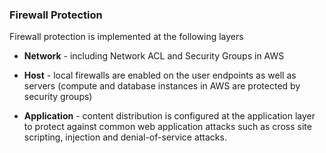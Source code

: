 ### Firewall Protection

Firewall protection is implemented at the following layers

* **Network** - including Network ACL and Security Groups in AWS 

* **Host** - local firewalls are enabled on the user endpoints as well as
  servers (compute and database instances in AWS are protected by security
  groups)

* **Application** - content distribution is
  configured at the application layer to protect against common web application
  attacks such as cross site scripting, injection and denial-of-service attacks.